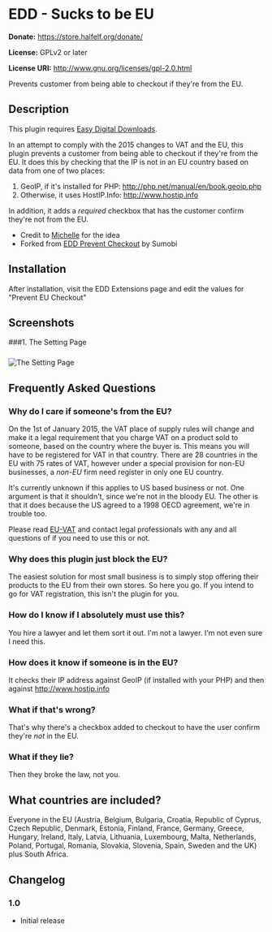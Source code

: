 # EDD - Sucks to be EU #

**Donate:** https://store.halfelf.org/donate/

**License:** GPLv2 or later  

**License URI:** http://www.gnu.org/licenses/gpl-2.0.html
  
Prevents customer from being able to checkout if they're from the EU.

## Description ##

This plugin requires [Easy Digital Downloads](http://wordpress.org/extend/plugins/easy-digital-downloads/ "Easy Digital Downloads"). 

In an attempt to comply with the 2015 changes to VAT and the EU, this plugin prevents a customer from being able to checkout if they're from the EU. It does this by checking that the IP is not in an EU country based on data from one of two places:

1. GeoIP, if it's installed for PHP: http://php.net/manual/en/book.geoip.php
2. Otherwise, it uses HostIP.Info: http://www.hostip.info

In addition, it adds a *required* checkbox that has the customer confirm they're not from the EU.

* Credit to [Michelle](http://thegiddyknitter.com/2014/11/19/wip-wednesday-solutions-digital-businesses-eu-vat) for the idea
* Forked from [EDD Prevent Checkout](http://sumobi.com/shop/edd-prevent-checkout/) by Sumobi

## Installation ##

After installation, visit the EDD Extensions page and edit the values for "Prevent EU Checkout"

## Screenshots ##

###1. The Setting Page
###
![The Setting Page](screenshot-01.png)


## Frequently Asked Questions ##

### Why do I care if someone's from the EU? ###

On the 1st of January 2015, the VAT place of supply rules will change and make it a legal requirement that you charge VAT on a product sold to someone, based on the country where the buyer is. This means you will have to be registered for VAT in that country. There are 28 countries in the EU with 75 rates of VAT, however under a special provision for non-EU businesses, a *non-EU* firm need register in only one EU country.

It's currently unknown if this applies to US based business or not. One argument is that it shouldn't, since we're not in the bloody EU. The other is that it does because the US agreed to a 1998 OECD agreement, we're in trouble too.

Please read [EU-VAT](http://rachelandrew.github.io/eu-vat/) and contact legal professionals with any and all questions of if you need to use this or not.

### Why does this plugin just block the EU? ###

The easiest solution for most small business is to simply stop offering their products to the EU from their own stores. So here you go. If you intend to go for VAT registration, this isn't the plugin for you.

### How do I know if I absolutely must use this? ###

You hire a lawyer and let them sort it out. I'm not a lawyer. I'm not even sure I need this.

### How does it know if someone is in the EU? ###

It checks their IP address against GeoIP (if installed with your PHP) and then against http://www.hostip.info

### What if that's wrong? ###

That's why there's a checkbox added to checkout to have the user confirm they're *not* in the EU.

### What if they lie? ###

Then they broke the law, not you.

## What countries are included? ##

Everyone in the EU (Austria, Belgium, Bulgaria, Croatia, Republic of Cyprus, Czech Republic, Denmark, Estonia, Finland, France, Germany, Greece, Hungary, Ireland, Italy, Latvia, Lithuania, Luxembourg, Malta, Netherlands, Poland, Portugal, Romania, Slovakia, Slovenia, Spain, Sweden and the UK) plus South Africa.


## Changelog ##

### 1.0 ###
* Initial release